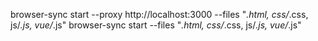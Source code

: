 browser-sync start --proxy http://localhost:3000 --files "*.html, css/*.css, js/*.js, vue/*.js"
browser-sync start --files "*.html, css/*.css, js/*.js, vue/*.js"